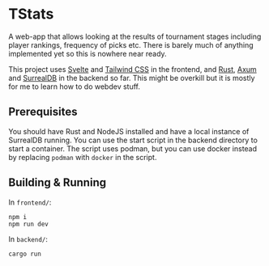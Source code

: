 # TStats

A web-app that allows looking at the results of tournament stages including player rankings, frequency of picks etc.
There is barely much of anything implemented yet so this is nowhere near ready.

This project uses [Svelte](https://svelte.dev/) and [Tailwind CSS](https://tailwindcss.com/) in the frontend, and [Rust](https://www.rust-lang.org/), [Axum](https://github.com/tokio-rs/axum) and [SurrealDB](https://surrealdb.com/) in the backend so far. 
This might be overkill but it is mostly for me to learn how to do webdev stuff.

## Prerequisites

You should have Rust and NodeJS installed and have a local instance of SurrealDB running. You can use the start script in the backend directory to start a container.
The script uses podman, but you can use docker instead by replacing `podman` with `docker` in the script.

## Building & Running

In `frontend/`:
```
npm i
npm run dev
```

In `backend/`:

```
cargo run
```

